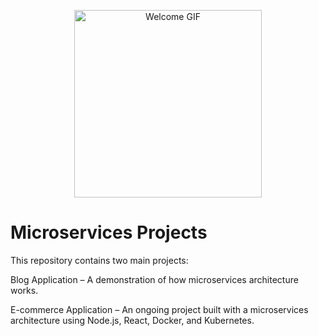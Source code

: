 <p align="center">
  <img src="./assets/myself.gif" alt="Welcome GIF" width="300"/>
</p>

# Microservices Projects

This repository contains two main projects:

Blog Application – A demonstration of how microservices architecture works.

E-commerce Application – An ongoing project built with a microservices architecture using Node.js, React, Docker, and Kubernetes.
